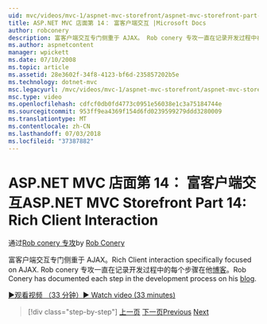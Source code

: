 ```yaml
---
uid: mvc/videos/mvc-1/aspnet-mvc-storefront/aspnet-mvc-storefront-part-14-rich-client-interaction
title: ASP.NET MVC 店面第 14： 富客户端交互 |Microsoft Docs
author: robconery
description: 富客户端交互专门侧重于 AJAX。 Rob conery 专攻一直在记录开发过程中在他的博客上的每个步骤。
ms.author: aspnetcontent
manager: wpickett
ms.date: 07/10/2008
ms.topic: article
ms.assetid: 28e3602f-34f8-4123-bf6d-235857202b5e
ms.technology: dotnet-mvc
msc.legacyurl: /mvc/videos/mvc-1/aspnet-mvc-storefront/aspnet-mvc-storefront-part-14-rich-client-interaction
msc.type: video
ms.openlocfilehash: cdfcf0db0fd4773c0951e56038e1c3a75184744e
ms.sourcegitcommit: 953ff9ea4369f154d6fd0239599279ddd3280009
ms.translationtype: MT
ms.contentlocale: zh-CN
ms.lasthandoff: 07/03/2018
ms.locfileid: "37387882"
---
```

<a name="aspnet-mvc-storefront-part-14-rich-client-interaction"></a><span data-ttu-id="cb497-104">ASP.NET MVC 店面第 14： 富客户端交互</span><span class="sxs-lookup"><span data-stu-id="cb497-104">ASP.NET MVC Storefront Part 14: Rich Client Interaction</span></span>
====================
<span data-ttu-id="cb497-105">通过[Rob conery 专攻](https://github.com/robconery)</span><span class="sxs-lookup"><span data-stu-id="cb497-105">by [Rob Conery](https://github.com/robconery)</span></span>

<span data-ttu-id="cb497-106">富客户端交互专门侧重于 AJAX。</span><span class="sxs-lookup"><span data-stu-id="cb497-106">Rich Client interaction specifically focused on AJAX.</span></span> <span data-ttu-id="cb497-107">Rob conery 专攻一直在记录开发过程中的每个步骤在他[博客](http://blog.wekeroad.com/mvc-storefront/mvcstore-part-14/)。</span><span class="sxs-lookup"><span data-stu-id="cb497-107">Rob Conery has documented each step in the development process on his [blog](http://blog.wekeroad.com/mvc-storefront/mvcstore-part-14/).</span></span>

[<span data-ttu-id="cb497-108">&#9654;观看视频 （33 分钟）</span><span class="sxs-lookup"><span data-stu-id="cb497-108">&#9654; Watch video (33 minutes)</span></span>](https://channel9.msdn.com/Blogs/ASP-NET-Site-Videos/aspnet-mvc-storefront-part-14-rich-client-interaction)

> [!div class="step-by-step"]
> <span data-ttu-id="cb497-109">[上一页](aspnet-mvc-storefront-part-13-dependency-injection.md)
> [下一页](aspnet-mvc-storefront-part-15-public-code-review.md)</span><span class="sxs-lookup"><span data-stu-id="cb497-109">[Previous](aspnet-mvc-storefront-part-13-dependency-injection.md)
[Next](aspnet-mvc-storefront-part-15-public-code-review.md)</span></span>
